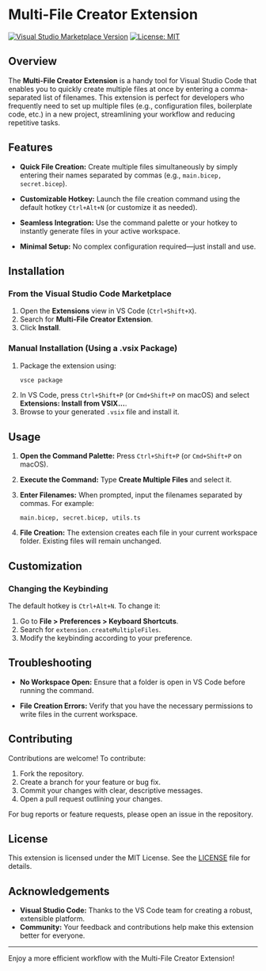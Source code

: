# Multi-File Creator Extension

[![Visual Studio Marketplace Version](https://img.shields.io/vscode-marketplace/v/yourpublisher.multi-file-creator.svg?style=flat)](https://marketplace.visualstudio.com/items?itemName=yourpublisher.multi-file-creator)
[![License: MIT](https://img.shields.io/badge/License-MIT-blue.svg)](LICENSE)

## Overview

The **Multi-File Creator Extension** is a handy tool for Visual Studio Code that enables you to quickly create multiple files at once by entering a comma-separated list of filenames. This extension is perfect for developers who frequently need to set up multiple files (e.g., configuration files, boilerplate code, etc.) in a new project, streamlining your workflow and reducing repetitive tasks.

## Features

- **Quick File Creation:**
  Create multiple files simultaneously by simply entering their names separated by commas (e.g., `main.bicep, secret.bicep`).

- **Customizable Hotkey:**
  Launch the file creation command using the default hotkey `Ctrl+Alt+N` (or customize it as needed).

- **Seamless Integration:**
  Use the command palette or your hotkey to instantly generate files in your active workspace.

- **Minimal Setup:**
  No complex configuration required—just install and use.

## Installation

### From the Visual Studio Code Marketplace

1. Open the **Extensions** view in VS Code (`Ctrl+Shift+X`).
2. Search for **Multi-File Creator Extension**.
3. Click **Install**.

### Manual Installation (Using a .vsix Package)

1. Package the extension using:
   ```bash
   vsce package
   ```
2. In VS Code, press `Ctrl+Shift+P` (or `Cmd+Shift+P` on macOS) and select **Extensions: Install from VSIX...**.
3. Browse to your generated `.vsix` file and install it.

## Usage

1. **Open the Command Palette:**
   Press `Ctrl+Shift+P` (or `Cmd+Shift+P` on macOS).

2. **Execute the Command:**
   Type **Create Multiple Files** and select it.

3. **Enter Filenames:**
   When prompted, input the filenames separated by commas. For example:
   ```
   main.bicep, secret.bicep, utils.ts
   ```

4. **File Creation:**
   The extension creates each file in your current workspace folder. Existing files will remain unchanged.

## Customization

### Changing the Keybinding

The default hotkey is `Ctrl+Alt+N`. To change it:

1. Go to **File > Preferences > Keyboard Shortcuts**.
2. Search for `extension.createMultipleFiles`.
3. Modify the keybinding according to your preference.

## Troubleshooting

- **No Workspace Open:**
  Ensure that a folder is open in VS Code before running the command.

- **File Creation Errors:**
  Verify that you have the necessary permissions to write files in the current workspace.

## Contributing

Contributions are welcome! To contribute:

1. Fork the repository.
2. Create a branch for your feature or bug fix.
3. Commit your changes with clear, descriptive messages.
4. Open a pull request outlining your changes.

For bug reports or feature requests, please open an issue in the repository.

## License

This extension is licensed under the MIT License. See the [LICENSE](LICENSE) file for details.

## Acknowledgements

- **Visual Studio Code:** Thanks to the VS Code team for creating a robust, extensible platform.
- **Community:** Your feedback and contributions help make this extension better for everyone.

---

Enjoy a more efficient workflow with the Multi-File Creator Extension!